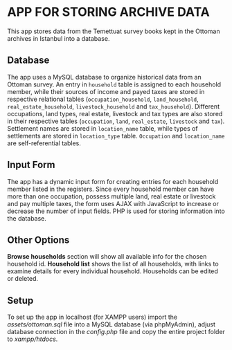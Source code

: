 # APP FOR STORING ARCHIVE DATA

This app stores data from the Temettuat survey books kept in the Ottoman archives in Istanbul into a database.

## Database

The app uses a MySQL database to organize historical data from an Ottoman survey. An entry in `household` table is assigned to each household member, while their sources of income and payed taxes are stored in respective relational tables (`occupation_household`, `land_household`, `real_estate_household`, `livestock_household` and `tax_household`). Different occupations, land types, real estate, livestock and tax types are also stored in their respective tables (`occupation`, `land`, `real_estate`, `livestock` and `tax`). Settlement names are stored in `location_name` table, while types of settlements are stored in `location_type` table. `Occupation` and `location_name` are self-referential tables.

## Input Form

The app has a dynamic input form for creating entries for each household member listed in the registers. Since every household member can have more than one occupation, possess multiple land, real estate or livestock and pay multiple taxes, the form uses AJAX with JavaScript to increase or decrease the number of input fields. PHP is used for storing information into the database.

## Other Options

**Browse households** section will show all available info for the chosen household id. **Household list** shows the list of all households, with links to examine details for every individual household. Households can be edited or deleted.

## Setup

To set up the app in localhost (for XAMPP users) import the *assets/ottoman.sql* file into a MySQL database (via phpMyAdmin), adjust database connection in the *config.php* file and copy the entire project folder to *xampp/htdocs*.
